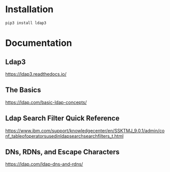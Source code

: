 # Installation
`pip3 install ldap3`

# Documentation
## Ldap3
https://ldap3.readthedocs.io/

## The Basics
https://ldap.com/basic-ldap-concepts/

## Ldap Search Filter Quick Reference
https://www.ibm.com/support/knowledgecenter/en/SSKTMJ_9.0.1/admin/conf_tableofoperatorsusedinldapsearchsearchfilters_t.html

## DNs, RDNs, and Escape Characters
https://ldap.com/ldap-dns-and-rdns/